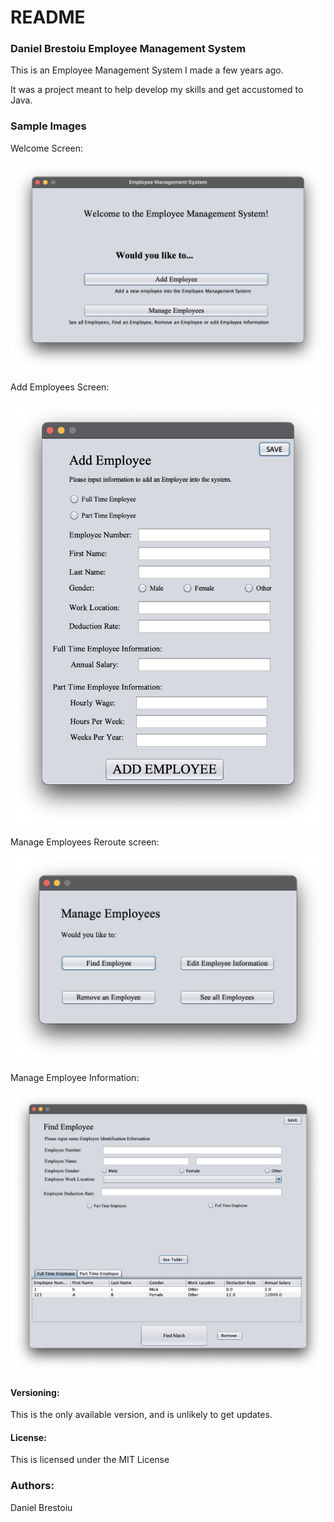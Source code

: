 # README
### Daniel Brestoiu Employee Management System
This is an Employee Management System I made a few years ago.

It was a project meant to help develop my skills and get accustomed to Java.


### Sample Images
Welcome Screen:

![Welcome](PreviewImages/Welcome.png)  

Add Employees Screen:

![Add](PreviewImages/Add.png)

Manage Employees Reroute screen:

![ReRoute](PreviewImages/ReRoute.png)  

Manage Employee Information:

![Manage](PreviewImages/Manage.png)
  
#### Versioning:
This is the only available version, and is unlikely to get updates.
  
#### License:
This is licensed under the MIT License

### Authors:
Daniel Brestoiu